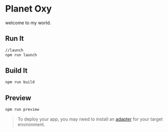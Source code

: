 # Planet Oxy

welcome to my world.

## Run It
```bash
//launch
npm run launch
```

## Build It
```bash
npm run build
```

## Preview
```bash
npm run preview
```

> To deploy your app, you may need to install an [adapter](https://kit.svelte.dev/docs/adapters) for your target environment.
